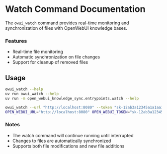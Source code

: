 # Watch Command Documentation

The `owui_watch` command provides real-time monitoring and synchronization of files with OpenWebUI knowledge bases.

### Features

- Real-time file monitoring
- Automatic synchronization on file changes
- Support for cleanup of removed files

## Usage

```bash
owui_watch --help
uv run owui_watch --help
uv run -m open_webui_knowledge_sync.entrypoints.watch --help

owui_watch --url "http://localhost:8080" --token "sk-12ab3a12345a1a1aa123a1234a1ab123" --knowledge "my_knowledge_name" /path/1 /path/2 /path/3/file.name
OPEN_WEBUI_URL="http://localhost:8080" OPEN_WEBUI_TOKEN="sk-12ab3a12345a1a1aa123a1234a1ab123" owui_watch --knowledge "my_knowledge_id" /path/1 /path/2 /path/3/file.name
```

### Notes

- The watch command will continue running until interrupted
- Changes to files are automatically synchronized
- Supports both file modifications and new file additions
